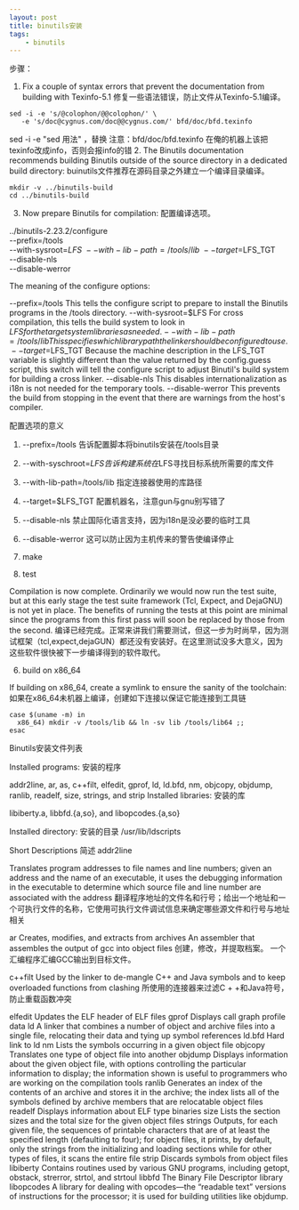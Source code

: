 ```yaml
---
layout: post
title: binutils安装
tags:
    - binutils
---
```


步骤：

1. Fix a couple of syntax errors that prevent the documentation from building with Texinfo-5.1
修复一些语法错误，防止文件从Texinfo-5.1编译。

>
	sed -i -e 's/@colophon/@@colophon/' \
       -e 's/doc@cygnus.com/doc@@cygnus.com/' bfd/doc/bfd.texinfo

sed -i -e "sed 用法" ，替换
注意：bfd/doc/bfd.texinfo 在俺的机器上该把texinfo改成info，否则会报info的错
2. The Binutils documentation recommends building Binutils outside of the source directory in a dedicated build directory:
buinutils文件推荐在源码目录之外建立一个编译目录编译。 

>
	mkdir -v ../binutils-build
	cd ../binutils-build

3. Now prepare Binutils for compilation:
 配置编译选项。

>
../binutils-2.23.2/configure   \
    --prefix=/tools            \
    --with-sysroot=$LFS        \
    --with-lib-path=/tools/lib \
    --target=$LFS_TGT          \
    --disable-nls              \
    --disable-werror


The meaning of the configure options:

--prefix=/tools
This tells the configure script to prepare to install the Binutils programs in the /tools directory.
--with-sysroot=$LFS
For cross compilation, this tells the build system to look in $LFS for the target system libraries as needed.
--with-lib-path=/tools/lib
This specifies which library path the linker should be configured to use.
--target=$LFS_TGT
Because the machine description in the LFS_TGT variable is slightly different than the value returned by the config.guess script, this switch will tell the configure script to adjust Binutil's build system for building a cross linker.
--disable-nls
This disables internationalization as i18n is not needed for the temporary tools.
--disable-werror
This prevents the build from stopping in the event that there are warnings from the host's compiler.

配置选项的意义
1. --prefix=/tools 告诉配置脚本将binutils安装在/tools目录
2. --with-syschroot=$LFS 告诉构建系统在$LFS寻找目标系统所需要的库文件
3. --with-lib-path=/tools/lib 指定连接器使用的库路径
4. --target=$LFS_TGT 配置机器名，注意gun与gnu别写错了
5. --disable-nls 禁止国际化语言支持，因为i18n是没必要的临时工具
6. --disable-werror 这可以防止因为主机传来的警告使编译停止

4. make 
5. test

Compilation is now complete. Ordinarily we would now run the test suite, but at this early stage the test suite framework (Tcl, Expect, and DejaGNU) is not yet in place. The benefits of running the tests at this point are minimal since the programs from this first pass will soon be replaced by those from the second.
编译已经完成。正常来讲我们需要测试，但这一步为时尚早，因为测试框架（tcl,expect,dejaGUN）都还没有安装好。在这里测试没多大意义，因为这些软件很快被下一步编译得到的软件取代。

6. build on x86_64

If building on x86_64, create a symlink to ensure the sanity of the toolchain:
如果在x86_64未机器上编译，创建如下连接以保证它能连接到工具链
>
	case $(uname -m) in
	  x86_64) mkdir -v /tools/lib && ln -sv lib /tools/lib64 ;;
	esac


Binutils安装文件列表

Installed programs:
安装的程序

addr2line, ar, as, c++filt, elfedit, gprof, ld, ld.bfd, nm, objcopy, objdump, ranlib, readelf, size, strings, and strip
Installed libraries:
安装的库

libiberty.a, libbfd.{a,so}, and libopcodes.{a,so}

Installed directory:
安装的目录
/usr/lib/ldscripts

Short Descriptions
简述
addr2line

Translates program addresses to file names and line numbers; given an address and the name of an executable, it uses the debugging information in the executable to determine which source file and line number are associated with the address
翻译程序地址的文件名和行号；给出一个地址和一个可执行文件的名称，它使用可执行文件调试信息来确定哪些源文件和行号与地址相关

ar
Creates, modifies, and extracts from archives
An assembler that assembles the output of gcc into object files
创建，修改，并提取档案。
一个汇编程序汇编GCC输出到目标文件。

c++filt
Used by the linker to de-mangle C++ and Java symbols and to keep overloaded functions from clashing
所使用的连接器来过滤C + +和Java符号，防止重载函数冲突

elfedit
Updates the ELF header of ELF files
gprof
Displays call graph profile data
ld
A linker that combines a number of object and archive files into a single file, relocating their data and tying up symbol references
ld.bfd
Hard link to ld
nm
Lists the symbols occurring in a given object file
objcopy
Translates one type of object file into another
objdump
Displays information about the given object file, with options controlling the particular information to display; the information shown is useful to programmers who are working on the compilation tools
ranlib
Generates an index of the contents of an archive and stores it in the archive; the index lists all of the symbols defined by archive members that are relocatable object files
readelf
Displays information about ELF type binaries
size
Lists the section sizes and the total size for the given object files
strings
Outputs, for each given file, the sequences of printable characters that are of at least the specified length (defaulting to four); for object files, it prints, by default, only the strings from the initializing and loading sections while for other types of files, it scans the entire file
strip
Discards symbols from object files
libiberty
Contains routines used by various GNU programs, including getopt, obstack, strerror, strtol, and strtoul
libbfd
The Binary File Descriptor library
libopcodes
A library for dealing with opcodes—the “readable text” versions of instructions for the processor; it is used for building utilities like objdump.
